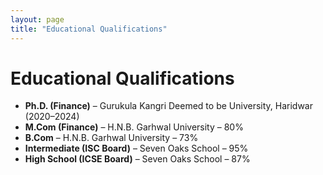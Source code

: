 ```yaml
---
layout: page
title: "Educational Qualifications"
---
```


# Educational Qualifications

- **Ph.D. (Finance)** – Gurukula Kangri Deemed to be University, Haridwar (2020–2024)  
- **M.Com (Finance)** – H.N.B. Garhwal University – 80%  
- **B.Com** – H.N.B. Garhwal University – 73%  
- **Intermediate (ISC Board)** – Seven Oaks School – 95%  
- **High School (ICSE Board)** – Seven Oaks School – 87%
